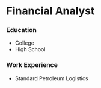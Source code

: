 # Financial Analyst

### Education
  - College
  - High School

### Work Experience
  - Standard Petroleum Logistics
